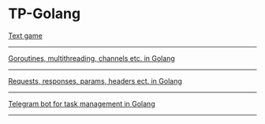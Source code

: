# TP-Golang

[Text game](https://github.com/d3vyatk4ru/TP-Golang/tree/main/game)  
____
[Goroutines, multithreading, channels etc. in Golang](https://github.com/d3vyatk4ru/TP-Golang/tree/main/signer)
____
[Requests, responses, params, headers ect. in Golang](https://github.com/d3vyatk4ru/TP-Golang/tree/main/web)
____
[Telegram bot for task management in Golang](https://github.com/d3vyatk4ru/TP-Golang/tree/main/tgbot)
____

